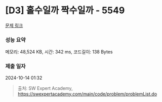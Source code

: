 # [D3] 홀수일까 짝수일까 - 5549 

[문제 링크](https://swexpertacademy.com/main/code/problem/problemDetail.do?contestProbId=AWWxpEDaAVoDFAW4) 

### 성능 요약

메모리: 48,524 KB, 시간: 342 ms, 코드길이: 138 Bytes

### 제출 일자

2024-10-14 01:32



> 출처: SW Expert Academy, https://swexpertacademy.com/main/code/problem/problemList.do